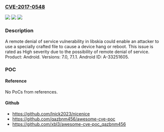 ### [CVE-2017-0548](https://cve.mitre.org/cgi-bin/cvename.cgi?name=CVE-2017-0548)
![](https://img.shields.io/static/v1?label=Product&message=Android&color=blue)
![](https://img.shields.io/static/v1?label=Version&message=n%2Fa&color=blue)
![](https://img.shields.io/static/v1?label=Vulnerability&message=Denial%20of%20service&color=brighgreen)

### Description

A remote denial of service vulnerability in libskia could enable an attacker to use a specially crafted file to cause a device hang or reboot. This issue is rated as High severity due to the possibility of remote denial of service. Product: Android. Versions: 7.0, 7.1.1. Android ID: A-33251605.

### POC

#### Reference
No PoCs from references.

#### Github
- https://github.com/lnick2023/nicenice
- https://github.com/qazbnm456/awesome-cve-poc
- https://github.com/xbl3/awesome-cve-poc_qazbnm456

